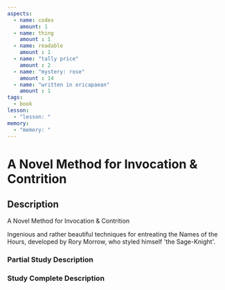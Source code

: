 ```yaml
---
aspects: 
  - name: codex
    amount: 1
  - name: thing
    amount : 1
  - name: readable
    amount : 1
  - name: "tally price"
    amount : 2
  - name: "mystery: rose"
    amount : 14
  - name: "written in ericapaean"
    amount : 1
tags:
  - book
lesson:
  - "lesson: "
memory:
  - "memory: "
---
```


# A Novel Method for Invocation & Contrition

## Description
A Novel Method for Invocation & Contrition

Ingenious and rather beautiful techniques for entreating the Names of the Hours, developed by Rory Morrow, who styled himself 'the Sage-Knight'.
### Partial Study Description

### Study Complete Description
